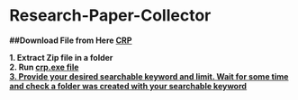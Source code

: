 # Research-Paper-Collector

<b>##Download File from Here<b>
[CRP](https://github.com/sunjid-rahman/Research-Paper-Collector/blob/main/crp.zip?raw=true) <br>
 
<b>1. Extract Zip file in a folder<b><br>
<b>2. Run <u> crp.exe file<u><b><br>
<b>3. Provide your desired searchable keyword and limit. Wait for some time and check a folder was created with your searchable keyword<b> <br>

